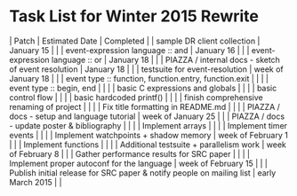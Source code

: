 # Task List for Winter 2015 Rewrite

| Patch | Estimated Date | Completed |
| sample DR client collection | January 15 | |
| event-expression language :: and | January 16 | |
| event-expression language :: or | January 18 | |
| PIAZZA / internal docs - sketch of event resolution | January 18 | |
| testsuite for event-resolution | week of January 18 | |
| event type :: function, function.entry, function.exit | | |
| event type :: begin, end | | |
| basic C expressions and globals | | |
| basic control flow | | |
| basic hardcoded printf() | | |
| finish comprehensive renaming of project | | |
| Fix title formatting in README.md | | |
| PIAZZA / docs - setup and language tutorial | week of January 25 | |
| PIAZZA / docs - update poster & bibliography | | |
| Implement arrays | | |
| Implement timer events | | |
| Implement watchpoints + shadow memory | week of February 1 | |
| Implement functions | | |
| Additional testsuite + parallelism work | week of February 8 | |
| Gather performance results for SRC paper | | |
| Implement proper autoconf for the language | week of February 15 | |
| Publish initial release for SRC paper & notify people on mailing list | early March 2015 | |
